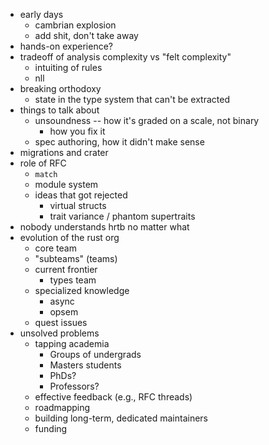 




* early days
    * cambrian explosion
    * add shit, don't take away
* hands-on experience?
* tradeoff of analysis complexity vs "felt complexity"
    * intuiting of rules
    * nll
* breaking orthodoxy
    * state in the type system that can't be extracted
* things to talk about
    * unsoundness -- how it's graded on a scale, not binary
        * how you fix it 
    * spec authoring, how it didn't make sense
* migrations and crater
* role of RFC
    * `match`
    * module system
    * ideas that got rejected
        * virtual structs
        * trait variance / phantom supertraits
* nobody understands hrtb no matter what
* evolution of the rust org
    * core team
    * "subteams" (teams)
    * current frontier
        * types team
    * specialized knowledge
        * async
        * opsem
    * quest issues
* unsolved problems
    * tapping academia
        * Groups of undergrads
        * Masters students
        * PhDs?
        * Professors?
    * effective feedback (e.g., RFC threads)
    * roadmapping
    * building long-term, dedicated maintainers
    * funding
